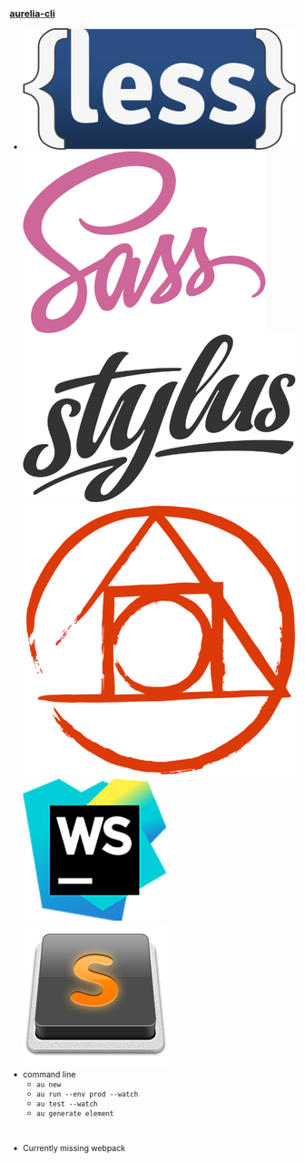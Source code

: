 ### [aurelia-cli](https://github.com/aurelia/cli)

* ![](assets/LESS_logo.svg) <!-- .element: class="plain vmiddle" height="75" -->
![](assets/sass.png) <!-- .element: class="plain vmiddle" height="75" -->
![](assets/stylus-logo.svg) <!-- .element: class="plain vmiddle" height="75" -->
![](assets/postcss.svg) <!-- .element: class="plain vmiddle" height="75" -->
![](assets/webstorm.png) <!-- .element: class="plain vmiddle" height="75" -->
![](assets/sublime.png) <!-- .element: class="plain vmiddle" height="75" -->
* command line
  * `au new`
  * `au run --env prod --watch`
  * `au test --watch`
  * `au generate element`

<br />

* Currently missing webpack